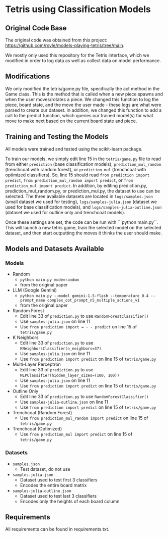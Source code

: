 # Tetris using Classification Models

## Original Code Base

The original code was obtained from this project: https://github.com/rovle/models-playing-tetris/tree/main.

We mostly only used this repository for the Tetris interface, which we modified in order to log data as well as collect data on model performance.

## Modifications

We only modified the tetris/game.py file, specifically the act method in the Game class. This is the method that is called when a new piece spawns and when the user moves/rotates a piece. We changed this function to log the piece, board state, and the move the user made - these logs are what were parsed to create our dataset. In addition, we changed this function to add a call to the predict function, which queries our trained model(s) for what move to make next based on the current board state and piece.

## Training and Testing the Models

All models were trained and tested using the scikit-learn package.

To train our models, we simply edit line 15 in the ```tetris/game.py``` file to read from either ```prediction``` (base classification models), ```prediction_mul_random``` (trenchcoat with random forest), or ```prediction_mul``` (trenchcoat with optimized classifiers). So, line 15 should read ```from prediction import predict```, ```from prediction_mul_random import predict```, or ```from prediction_mul import predict```. In addition, by editing prediction.py, prediction_mul_random.py, or prediction_mul.py, the dataset to use can be selected. The three available datasets are located in ```logs/samples.json``` (small dataset we used for testing), ```logs/samples-julia.json``` (dataset we used for base classification models), and ```logs/samples-julia-outline.json``` (dataset we used for outline only and trenchcoat models).

Once these settings are set, the code can be run with ```python main.py``. This will launch a new tetris game, train the selected model on the selected dataset, and then start outputting the moves it thinks the user should make.

## Models and Datasets Available
### Models
- Random 
    - ```python main.py mode=random```
    - from the original paper  
- LLM (Google Gemini)
    - ```python main.py --model gemini-1.5-flash --temperature 0.4 --prompt_name complex_cot_prompt_n5_multiple_actions_v1```
    - from the original paper  
- Random Forest
    - Edit line 33 of ```prediction.py``` to use ```RandomForestClassifier()```
    - Use ```samples-julia.json``` on line 11
    - Use ```from prediction import = - - predict``` on line 15 of ```tetris/game.py```  
- K Neighbors
    - Edit line 33 of ```prediction.py``` to use ```KNeighborsClassifier(n_neighbors=37)```
    - Use ```samples-julia.json``` on line 11
    - Use ```from prediction import predict``` on line 15 of ```tetris/game.py```  
- Multi-Layer Perceptron
    - Edit line 33 of ```prediction.py``` to use ```MLPClassifier(hidden_layer_sizes=(100, 100))```
    - Use ```samples-julia.json``` on line 11
    - Use ```from prediction import predict``` on line 15 of ```tetris/game.py```  
- Outline Only
    - Edit line 33 of ```prediction.py``` to use ```RandomForestClassifier()```
    - Use ```samples-julia-outline.json``` on line 11
    - Use ```from prediction import predict``` on line 15 of ```tetris/game.py```  
- Trenchcoat (Random Forest) 
    - Use ```from prediction_mul_random import predict``` on line 15 of ```tetris/game.py```  
- Trenchcoat (Optimized) 
    - Use ```from prediction_mul import predict``` on line 15 of ```tetris/game.py```  

### Datasets
- ```samples.json``` 
    - Test dataset, do not use  
- ```samples-julia.json``` 
    - Dataset used to test first 3 classifiers
    - Encodes the entire board matrix  
- ```samples-julia-outline.json```
    - Dataset used to test last 3 classifiers
    - Encodes only the heights of each board column  

## Requirements
All requirements can be found in requirements.txt.

